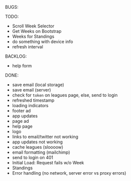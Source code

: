 BUGS:

TODO:
- Scroll Week Selector
- Get Weeks on Bootstrap
- Weeks for Standings
- do something with device info
- refresh interval

BACKLOG:
- help form

DONE:
- save email (local storage)
- save email (server)
- check for `token` on leagues page, else, send to login
- refreshed timestamp
- loading indicators
- footer ad
- app updates
- page ad
- help page
- logo
- links to email/twitter not working
- app updates not working
- cache leagues (sloooow)
- email formatting (mailchimp)
- send to login on 401
- Initial Load: Request fails w/o Week
- Standings
- Error handling (no network, server error vs proxy errors)

